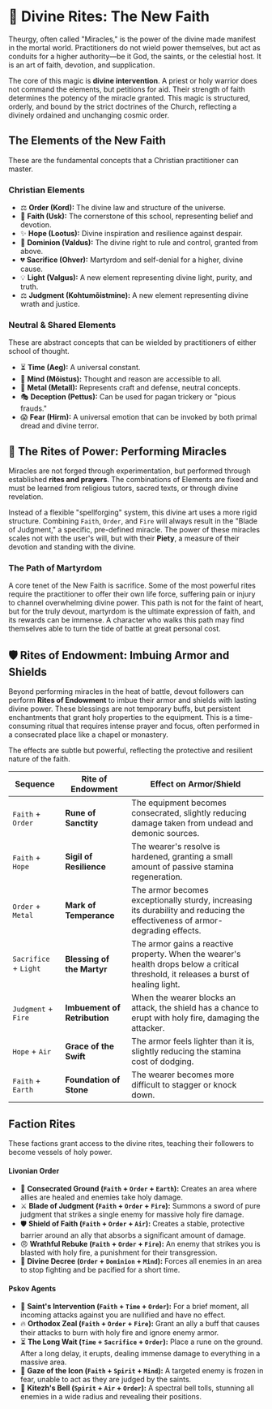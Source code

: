 # 🙏 Divine Rites: The New Faith

Theurgy, often called "Miracles," is the power of the divine made manifest in the mortal world. Practitioners do not wield power themselves, but act as conduits for a higher authority—be it God, the saints, or the celestial host. It is an art of faith, devotion, and supplication.

The core of this magic is **divine intervention**. A priest or holy warrior does not command the elements, but petitions for aid. Their strength of faith determines the potency of the miracle granted. This magic is structured, orderly, and bound by the strict doctrines of the Church, reflecting a divinely ordained and unchanging cosmic order.

## The Elements of the New Faith

These are the fundamental concepts that a Christian practitioner can master.

### Christian Elements
*   ⚖️ **Order (Kord):** The divine law and structure of the universe.
*   🙏 **Faith (Usk):** The cornerstone of this school, representing belief and devotion.
*   ✨ **Hope (Lootus):** Divine inspiration and resilience against despair.
*   👑 **Dominion (Valdus):** The divine right to rule and control, granted from above.
*   💔 **Sacrifice (Ohver):** Martyrdom and self-denial for a higher, divine cause.
*   💡 **Light (Valgus):** A new element representing divine light, purity, and truth.
*   ⚖️ **Judgment (Kohtumõistmine):** A new element representing divine wrath and justice.

### Neutral & Shared Elements
These are abstract concepts that can be wielded by practitioners of either school of thought.
*   ⏳ **Time (Aeg):** A universal constant.
*   🧠 **Mind (Mõistus):** Thought and reason are accessible to all.
*   🔗 **Metal (Metall):** Represents craft and defense, neutral concepts.
*   🎭 **Deception (Pettus):** Can be used for pagan trickery or "pious frauds."
*   😱 **Fear (Hirm):** A universal emotion that can be invoked by both primal dread and divine terror.

## 🙏 The Rites of Power: Performing Miracles

Miracles are not forged through experimentation, but performed through established **rites and prayers**. The combinations of Elements are fixed and must be learned from religious tutors, sacred texts, or through divine revelation.

Instead of a flexible "spellforging" system, this divine art uses a more rigid structure. Combining `Faith`, `Order`, and `Fire` will always result in the "Blade of Judgment," a specific, pre-defined miracle. The power of these miracles scales not with the user's will, but with their **Piety**, a measure of their devotion and standing with the divine.

### The Path of Martyrdom
A core tenet of the New Faith is sacrifice. Some of the most powerful rites require the practitioner to offer their own life force, suffering pain or injury to channel overwhelming divine power. This path is not for the faint of heart, but for the truly devout, martyrdom is the ultimate expression of faith, and its rewards can be immense. A character who walks this path may find themselves able to turn the tide of battle at great personal cost.

## 🛡️ Rites of Endowment: Imbuing Armor and Shields

Beyond performing miracles in the heat of battle, devout followers can perform **Rites of Endowment** to imbue their armor and shields with lasting divine power. These blessings are not temporary buffs, but persistent enchantments that grant holy properties to the equipment. This is a time-consuming ritual that requires intense prayer and focus, often performed in a consecrated place like a chapel or monastery.

The effects are subtle but powerful, reflecting the protective and resilient nature of the faith.

| Sequence | Rite of Endowment | Effect on Armor/Shield |
| --- | --- | --- |
| `Faith` + `Order` | **Rune of Sanctity** | The equipment becomes consecrated, slightly reducing damage taken from undead and demonic sources. |
| `Faith` + `Hope` | **Sigil of Resilience** | The wearer's resolve is hardened, granting a small amount of passive stamina regeneration. |
| `Order` + `Metal` | **Mark of Temperance** | The armor becomes exceptionally sturdy, increasing its durability and reducing the effectiveness of armor-degrading effects. |
| `Sacrifice` + `Light` | **Blessing of the Martyr** | The armor gains a reactive property. When the wearer's health drops below a critical threshold, it releases a burst of healing light. |
| `Judgment` + `Fire` | **Imbuement of Retribution** | When the wearer blocks an attack, the shield has a chance to erupt with holy fire, damaging the attacker. |
| `Hope` + `Air` | **Grace of the Swift** | The armor feels lighter than it is, slightly reducing the stamina cost of dodging. |
| `Faith` + `Earth` | **Foundation of Stone** | The wearer becomes more difficult to stagger or knock down. |

## Faction Rites

These factions grant access to the divine rites, teaching their followers to become vessels of holy power.

#### Livonian Order
*   🙏 **Consecrated Ground (`Faith` + `Order` + `Earth`):** Creates an area where allies are healed and enemies take holy damage.
*   ⚔️ **Blade of Judgment (`Faith` + `Order` + `Fire`):** Summons a sword of pure judgment that strikes a single enemy for massive holy fire damage.
*   🛡️ **Shield of Faith (`Faith` + `Order` + `Air`):** Creates a stable, protective barrier around an ally that absorbs a significant amount of damage.
*   😠 **Wrathful Rebuke (`Faith` + `Order` + `Fire`):** An enemy that strikes you is blasted with holy fire, a punishment for their transgression.
*   📜 **Divine Decree (`Order` + `Dominion` + `Mind`):** Forces all enemies in an area to stop fighting and be pacified for a short time.

#### Pskov Agents
*   🙏 **Saint's Intervention (`Faith` + `Time` + `Order`):** For a brief moment, all incoming attacks against you are nullified and have no effect.
*   🔥 **Orthodox Zeal (`Faith` + `Order` + `Fire`):** Grant an ally a buff that causes their attacks to burn with holy fire and ignore enemy armor.
*   ⏳ **The Long Wait (`Time` + `Sacrifice` + `Order`):** Place a rune on the ground. After a long delay, it erupts, dealing immense damage to everything in a massive area.
*   👀 **Gaze of the Icon (`Faith` + `Spirit` + `Mind`):** A targeted enemy is frozen in fear, unable to act as they are judged by the saints.
*   🔔 **Kitezh's Bell (`Spirit` + `Air` + `Order`):** A spectral bell tolls, stunning all enemies in a wide radius and revealing their positions.
